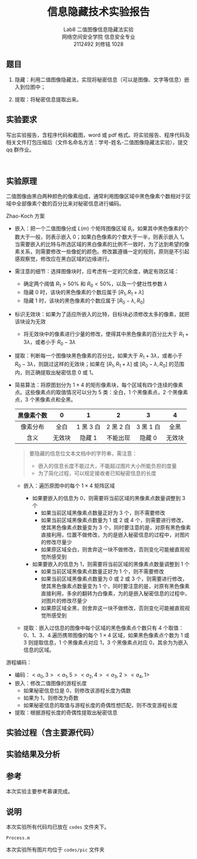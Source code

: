 # <center>**信息隐藏技术实验报告**</center>

 <center>Lab8 二值图像信息隐藏法实验</center>

 <center> 网络空间安全学院 信息安全专业</center>

 <center> 2112492 刘修铭 1028</center>

## 题目

1. 隐藏：利用二值图像隐藏法，实现将秘密信息（可以是图像、文字等信息）嵌入到位图中；

2. 提取：将秘密信息提取出来。



## 实验要求

写出实验报告，含程序代码和截图，word 或 pdf 格式。将实验报告、程序代码及相关文件打包压缩后（文件名命名方法：学号-姓名-二值图像隐藏法实验），提交 qq 群作业。

​	

## 实验原理

二值图像由黑白两种颜色的像素组成，通常利用图像区域中黑色像素个数相对于区域中全部像素个数的百分比来对秘密信息进行编码。

Zhao-Koch 方案

* 嵌入：把一个二值图像分成 $L(m)$ 个矩阵图像区域 $B_i$，如果其中黑色像素的个数大于一般，则表示嵌入 0；如果白色像素的个数大于一半，则表示嵌入 1。当需要嵌入的比特与所选区域的黑白像素的比例不一致时，为了达到希望的像素关系，则需要修改一些像蛇的颜色。修改赢遵循一定的规则，原则是不引起感观察觉，修改应在黑白区域的边缘进行。

* 需注意的细节：选择图像块时，应考虑有一定的冗余度，确定有效区域：

  * 确定两个阈值 $R_1>50\%$ 和 $R_0<50\%$，以及一个健壮性参数 $\lambda$
  * 隐藏 0 时，该块的黑色像素的个数应属于 $[R_1,R_1+\lambda]$
  * 隐藏 1 时，该块的黑色像素的个数应属于 $[R_0-\lambda,R_0]$

* 标识无效块：如果为了适应所嵌入的比特，目标块必须修改太多的像素，就把该块设为无效

  * 将无效块中的像素进行少量的修改，使得其中黑色像素的百分比大于 $R_1+3\lambda$，或者小于 $R_0-3\lambda$

* 提取：判断每一个图像块黑色像素的百分比，如果大于 $R_1+3\lambda$，或者小于 $R_0-3\lambda$，则跳过这样的无效块；如果在 $[R_1,R_1+\lambda]$ 或 $[R_0-\lambda,R_0]$ 的范围内，则正确提取出秘密信息 0 或 1。

* 简易算法：将原图划分为 $1\times4$ 的矩形像素块，每个区域有四个连续的像素点。这些像素点的取值情况可以分为 5 类：全白，1 个黑像素点，2 个黑像素点，3 个黑像素点和全黑。

  | 黑像素个数 |   0    |     1     |     2     |     3     |   4    |
  | :--------: | :----: | :-------: | :-------: | :-------: | :----: |
  |  像素分布  |  全白  | 1 黑 3 白 | 2 黑 2 白 | 3 黑 1 白 |  全黑  |
  |    含义    | 无效块 |  隐藏 1   | 不能出现  |  隐藏 0   | 无效块 |

  > 要隐藏的信息位文本文档中的字符串，需注意：
  >
  > * 嵌入的信息长度不能过大，不能超过图片大小所能负担的度量
  > * 为了简化过程，可以规定接收者已知秘密信息的长度

  * 嵌入：遍历原图中的每个 $1\times4$ 矩阵区域

    * 如果要嵌入的信息为 0，则需要将当前区域的黑像素点数量调整到 3 个
      * 如果当前区域黑像素点数量正好为 3 个，则不需要修改
      * 如果当前区域黑像素点数量为 1 或 2 或 4 个，则需要进行修改，使其黑色像素点数量变为 3 个，同时要注意的是，对原有黑色像素直接利用，位置不做修改，为的是嵌入秘密信息的过程中，对图片的修改尽量少
      * 如果原区域全白，则舍弃这一块不做修改，否则变化可能被直观视觉所感受到
    * 如果要嵌入的信息为 1，则需要将当前区域的黑像素点数量调整到 1 个
      * 如果当前区域黑像素点数量正好为 1 个，则不需要修改
      * 如果当前区域黑像素点数量为 0 或 2 或 3 个，则需要进行修改，使其黑色像素点数量变为 1 个，同时要注意的是，对原有黑色像素直接利用，多余的翻转为白像素，为的是嵌入秘密信息的过程中，对图片的修改尽量少
      * 如果原区域全黑，则舍弃这一块不做修改，否则变化可能被直观视觉所感受到

  * 提取：嵌入过信息的图像中每个区域的黑色像素点个数只有 4 个取值：0、1、3、4.遍历携带图像的每个 $1\times4$ 区域，如果黑色像素点个数为 1 或 3 则提取信息，1 个黑像素点对应 1，3 个黑像素点对应 0，其余为为嵌入信息的区域。

游程编码：

* 编码：$<a_0, 3><a_1,5><a_2,4><a_3,2><a_4,1>$
* 嵌入：修改二值图像的游程长度
  * 如果秘密信息位是 0，则修改该游程长度为偶数
  * 如果为 1，则修改为奇数
  * 如果秘密信息的取值与游程长度的奇偶性想匹配，则不改变游程长度
* 提取：根据游程长度的奇偶性提取出秘密信息



## 实验过程（含主要源代码）





## 实验结果及分析





## 参考

本次实验主要参考慕课完成。



## 说明

本次实验所有代码均已放在 `codes` 文件夹下。

```shell
Process.m
```

本次实验所有图片均位于 `codes/pic` 文件夹